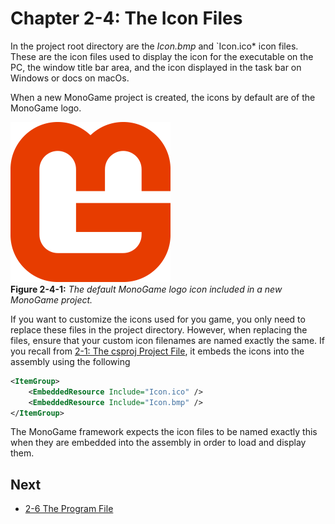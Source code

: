 # Chapter 2-4: The Icon Files

In the project root directory are the *Icon.bmp* and `Icon.ico* icon files.  These are the icon files used to display the icon for the executable on the PC, the window title bar area, and the icon displayed in the task bar on Windows or docs on macOs.  

When a new MonoGame project is created, the icons by default are of the MonoGame logo.

![The default MonoGame logo icon included in a new MonoGame project](./images/02-01/icon.png)  
**Figure 2-4-1:** *The default MonoGame logo icon included in a new MonoGame project.*

If you want to customize the icons used for you game, you only need to replace these files in the project directory.  However, when replacing the files, ensure that your custom icon filenames are named exactly the same.  If you recall from [2-1: The csproj Project File](./02-02-the-csproj-project-file.md), it embeds the icons into the assembly using the following

```xml
<ItemGroup>
    <EmbeddedResource Include="Icon.ico" />
    <EmbeddedResource Include="Icon.bmp" />
</ItemGroup>
```

The MonoGame framework expects the icon files to be named exactly this when they are embedded into the assembly in order to load and display them.

## Next
- [2-6 The Program File](./02-06-the-program-file.md)
